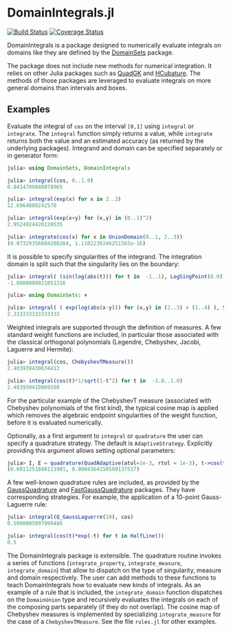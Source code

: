 # DomainIntegrals.jl

[![Build Status](https://github.com/JuliaApproximation/DomainIntegrals.jl/workflows/CI/badge.svg)](https://github.com/JuliaApproximation/DomainIntegrals.jl/workflows/CI.yml?query=branch%3Amaster)
[![Coverage Status](https://codecov.io/gh/JuliaApproximation/DomainIntegrals.jl/branch/master/graph/badge.svg)](https://codecov.io/gh/JuliaApproximation/DomainIntegrals.jl)


DomainIntegrals is a package designed to numerically evaluate integrals on
domains like they are defined by the [DomainSets](https://github.com/JuliaApproximation/DomainSets.jl) package.

The package does not include new methods for numerical integration. It relies
on other Julia packages such as [QuadGK](https://github.com/JuliaMath/QuadGK.jl) and [HCubature](https://github.com/JuliaMath/HCubature.jl). The methods of those packages
are leveraged to evaluate integrals on more general domains than intervals and
boxes.


## Examples

Evaluate the integral of `cos` on the interval `[0,1]` using `integral` or `integrate`. The `integral` function simply returns a value, while `integrate`
returns both the value and an estimated accuracy (as returned by the underlying packages). Integrand and domain can be specified separately or in generator
form:
```julia
julia> using DomainSets, DomainIntegrals

julia> integral(cos, 0..1.0)
0.8414709848078965

julia> integral(exp(x) for x in 2..3)
12.6964808242570

julia> integral(exp(x+y) for (x,y) in (0..1)^2)
2.9524924420120535

julia> integrate(cos(x) for x in UnionDomain(0..1, 2..3))
(0.07329356604208204, 1.1102230246251565e-16)
```

It is possible to specify singularities of the integrand. The integration domain is split such that the singularity lies on the boundary:
```julia
julia> integral( (sin(log(abs(t))) for t in  -1..1), LogSingPoint(0.0))
-1.0000000021051316

julia> using DomainSets: ×

julia> integral( ( exp(log(abs(x-y))) for (x,y) in (2..3) × (1..4) ), SingularDiagonal())
2.333333333333333
```

Weighted integrals are supported through the definition of measures. A few standard weight functions are included, in particular those associated with the classical orthogonal polynomials (Legendre, Chebyshev, Jacobi, Laguerre and Hermite):
```julia
julia> integral(cos, ChebyshevTMeasure())
2.403939430634413

julia> integral(cos(t)*1/sqrt(1-t^2) for t in  -1.0..1.0)
2.403939410869398
```
For the particular example of the ChebyshevT measure (associated with Chebyshev polynomials of the first kind), the typical cosine map is applied which removes the algebraic endpoint singularities of the weight function, before it is evaluated numerically.

Optionally, as a first argument to `integral` or `quadrature` the user can specify a quadrature strategy. The default is `AdaptiveStrategy`. Explicitly providing this argument allows setting optional parameters:
```julia
julia> I, E = quadrature(QuadAdaptive(atol=1e-3, rtol = 1e-3), t->cos(t^2), 0..10)
(0.6011251848111901, 0.0004364150560137517)
```

A few well-known quadrature rules are included, as provided by the [GaussQuadrature](https://github.com/billmclean/GaussQuadrature.jl) and [FastGaussQuadrature](https://github.com/JuliaApproximation/FastGaussQuadrature.jl) packages. They have corresponding strategies. For example, the application of a 10-point Gauss-Laguerre rule:
```julia
julia> integral(Q_GaussLaguerre(10), cos)
0.5000005097999486

julia> integral(cos(t)*exp(-t) for t in HalfLine())
0.5
```


The DomainIntegrals package is extensible. The quadrature routine invokes a series of functions (`integrate_property`, `integrate_measure`, `integrate_domain`) that allow to
dispatch on the type of singularity, measure and domain respectively. The user
can add methods to these functions to teach DomainIntegrals how to evaluate new kinds of integrals. As an example of a rule that is included, the `integrate_domain` function dispatches on the `DomainUnion` type and recursively evaluates the integrals on each of the composing parts separately (if they do not overlap). The cosine map of Chebyshev measures is implemented by specializing `integrate_measure` for the case of a `ChebyshevTMeasure`. See the file `rules.jl` for other examples.
